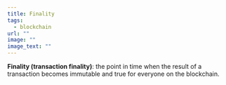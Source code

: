 ```yaml
---
title: Finality
tags:
  - blockchain
url: ""
image: ""
image_text: ""
---
```


**Finality (transaction finality)**: the point in time when the result of a transaction becomes immutable and true for everyone on the blockchain.
